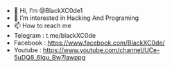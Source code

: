 - 👋 Hi, I’m @BlackXC0de1
- 👀 I’m interested in Hacking And Programing
- 📫 How to reach me
- Telegram : t.me/blackXC0de
- Facebook : https://www.facebook.com/BlackXC0de/
- Youtube : https://www.youtube.com/channel/UCe-5uDQ8_6Igu_Bw7lawppg

<!---
BlackXC0de1/BlackXC0de1 is a ✨ special ✨ repository because its `README.md` (this file) appears on your GitHub profile.
You can click the Preview link to take a look at your changes.
--->
